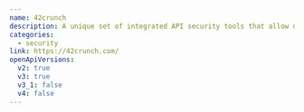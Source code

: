 ```yaml
---
name: 42crunch
description: A unique set of integrated API security tools that allow discovery, remediation of OpenAPI vulnerabilities and runtime protection against API attacks.
categories:
  - security
link: https://42crunch.com/
openApiVersions:
  v2: true
  v3: true
  v3_1: false
  v4: false
---
```


